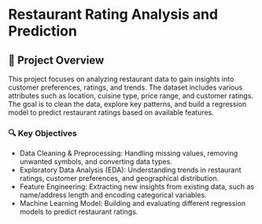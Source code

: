 # Restaurant Rating Analysis and Prediction
## 📌 Project Overview
This project focuses on analyzing restaurant data to gain insights into customer preferences, ratings, and trends. The dataset includes various attributes such as location, cuisine type, price range, and customer ratings. The goal is to clean the data, explore key patterns, and build a regression model to predict restaurant ratings based on available features.

### 🔍 Key Objectives
- Data Cleaning & Preprocessing: Handling missing values, removing unwanted symbols, and converting data types.
- Exploratory Data Analysis (EDA): Understanding trends in restaurant ratings, customer preferences, and geographical distribution.
- Feature Engineering: Extracting new insights from existing data, such as name/address length and encoding categorical variables.
- Machine Learning Model: Building and evaluating different regression models to predict restaurant ratings.
